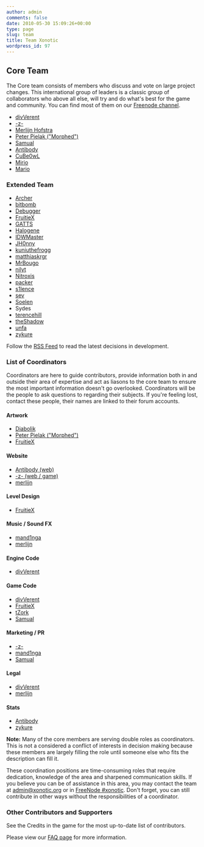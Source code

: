 ```yaml
---
author: admin
comments: false
date: 2010-05-30 15:09:26+00:00
type: page
slug: team
title: Team Xonotic
wordpress_id: 97
---
```


## Core Team

The Core team consists of members who discuss and vote on large project changes. This international group of leaders is a classic group of collaborators who above all else, will try and do what's best for the game and community. You can find most of them on our [Freenode channel](https://webchat.freenode.net/?channels=xonotic).

  * [divVerent](http://forums.xonotic.org/member.php?action=profile&uid=4)
  * [-z-](http://forums.xonotic.org/member.php?action=profile&uid=1)
  * [Merlijn Hofstra](http://forums.xonotic.org/member.php?action=profile&uid=34)
  * [Peter Pielak ("Morphed")](http://forums.xonotic.org/member.php?action=profile&uid=8)
  * [Samual](http://forums.xonotic.org/member.php?action=profile&uid=164)
  * [Antibody](http://forums.xonotic.org/member.php?action=profile&uid=530)
  * [CuBe0wL](http://forums.xonotic.org/member.php?action=profile&uid=15)
  * [Mirio](http://forums.xonotic.org/member.php?action=profile&uid=213)
  * [Mario](http://forums.xonotic.org/member.php?action=profile&uid=1258)

### Extended Team

  * [Archer](http://forums.xonotic.org/member.php?action=profile&uid=3351)
  * [bitbomb](http://forums.xonotic.org/member.php?action=profile&uid=446)
  * [Debugger](http://forums.xonotic.org/member.php?action=profile&uid=222)
  * [FruitieX](http://forums.xonotic.org/member.php?action=profile&uid=29)
  * [GATTS](http://forums.xonotic.org/member.php?action=profile&uid=4680)
  * [Halogene](http://forums.xonotic.org/member.php?action=profile&uid=53)
  * [IDWMaster](http://forums.xonotic.org/member.php?action=profile&uid=574)
  * [JH0nny](http://forums.xonotic.org/member.php?action=profile&uid=4193)
  * [kuniuthefrogg](http://forums.xonotic.org/member.php?action=profile&uid=184)
  * [matthiaskrgr](http://forums.xonotic.org/member.php?action=profile&uid=2969)
  * [MrBougo](http://forums.xonotic.org/member.php?action=profile&uid=30)
  * [nilyt](http://forums.xonotic.org/member.php?action=profile&uid=842)
  * [Nitroxis](http://forums.xonotic.org/member.php?action=profile&uid=1003)
  * [packer](http://forums.xonotic.org/member.php?action=profile&uid=373)
  * [s1lence](http://forums.xonotic.org/member.php?action=profile&uid=1879)
  * [sev](http://forums.xonotic.org/member.php?action=profile&uid=46)
  * [Soelen](http://forums.xonotic.org/member.php?action=profile&uid=813)
  * Sydes
  * [terencehill](http://forums.xonotic.org/member.php?action=profile&uid=620)
  * [theShadow](http://forums.xonotic.org/member.php?action=profile&uid=153)
  * [unfa](http://forums.xonotic.org/member.php?action=profile&uid=234)
  * [zykure](http://forums.xonotic.org/member.php?action=profile&uid=3578)


Follow the [RSS Feed](http://xonpickbot.designxenon.com:27500/feed) to read the latest decisions in development.

### List of Coordinators

Coordinators are here to guide contributors, provide information both in and outside their area of expertise and act as liasons to the core team to ensure the most important information doesn't go overlooked. Coordinators will be the people to ask questions to regarding their subjects. If you're feeling lost, contact these people, their names are linked to their forum accounts.

#### Artwork

  * [Diabolik](http://forums.xonotic.org/member.php?action=profile&uid=14)
  * [Peter Pielak ("Morphed")](http://forums.xonotic.org/member.php?action=profile&uid=8)
  * [FruitieX](http://forums.xonotic.org/member.php?action=profile&uid=29)

#### Website

  * [Antibody (web)](http://forums.xonotic.org/member.php?action=profile&uid=530)
  * [-z- (web / game)](http://forums.xonotic.org/member.php?action=profile&uid=1)
  * [merlijn](http://forums.xonotic.org/member.php?action=profile&uid=34)

#### Level Design

  * [FruitieX](http://forums.xonotic.org/member.php?action=profile&uid=29)

#### Music / Sound FX

  * [mand1nga](http://forums.xonotic.org/member.php?action=profile&uid=13)
  * [merlijn](http://forums.xonotic.org/member.php?action=profile&uid=34)

#### Engine Code

  * [divVerent](http://forums.xonotic.org/member.php?action=profile&uid=4)

#### Game Code

  * [divVerent](http://forums.xonotic.org/member.php?action=profile&uid=4)
  * [FruitieX](http://forums.xonotic.org/member.php?action=profile&uid=29)
  * [tZork](http://forums.xonotic.org/member.php?action=profile&uid=39)
  * [Samual](http://forums.xonotic.org/member.php?action=profile&uid=164)

#### Marketing / PR

  * [-z-](http://forums.xonotic.org/member.php?action=profile&uid=1)
  * [mand1nga](http://forums.xonotic.org/member.php?action=profile&uid=13)
  * [Samual](http://forums.xonotic.org/member.php?action=profile&uid=164)

#### Legal

  * [divVerent](http://forums.xonotic.org/member.php?action=profile&uid=4)
  * [merlijn](http://forums.xonotic.org/member.php?action=profile&uid=34)

#### Stats

  * [Antibody](http://forums.xonotic.org/member.php?action=profile&uid=530)
  * [zykure](http://forums.xonotic.org/member.php?action=profile&uid=3578)

**Note:** Many of the core members are serving double roles as coordinators. This is not a considered a conflict of interests in decision making because these members are largely filling the role until someone else who fits the description can fill it.

These coordination positions are time-consuming roles that require dedication, knowledge of the area and sharpened communication skills. If you believe you can be of assistance in this area, you may contact the team at [admin@xonotic.org](mailto:admin@xonotic.org) or in [FreeNode #xonotic](https://webchat.freenode.net/?channels=xonotic). Don't forget, you can still contribute in other ways without the responsibilities of a coordinator.

### Other Contributors and Supporters

See the Credits in the game for the most up-to-date list of contributors.

Please view our [FAQ page](/faq) for more information.
